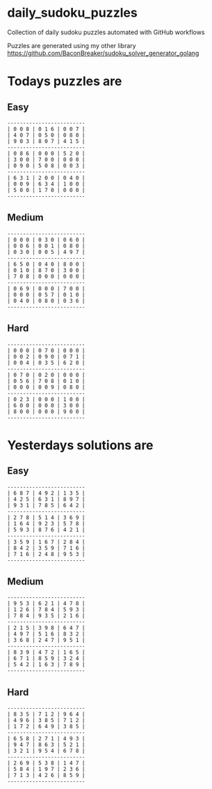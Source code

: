 
# daily_sudoku_puzzles 

Collection of daily sudoku puzzles automated with GitHub workflows 

Puzzles are generated using my other library https://github.com/BaconBreaker/sudoku_solver_generator_golang 
 

# Todays puzzles are 

## Easy 

```
-------------------------
| 0 0 8 | 0 1 6 | 0 0 7 | 
| 4 0 7 | 0 5 0 | 0 8 0 | 
| 9 0 3 | 8 0 7 | 4 1 5 | 
-------------------------
| 0 8 6 | 0 0 0 | 5 2 0 | 
| 3 0 0 | 7 0 0 | 0 0 0 | 
| 0 9 0 | 5 0 8 | 0 0 3 | 
-------------------------
| 6 3 1 | 2 0 0 | 0 4 0 | 
| 0 0 9 | 6 3 4 | 1 0 0 | 
| 5 0 0 | 1 7 0 | 0 0 0 | 
-------------------------
```
## Medium 

```
-------------------------
| 0 0 0 | 0 3 0 | 0 6 0 | 
| 0 0 6 | 0 0 1 | 0 8 0 | 
| 0 3 0 | 0 0 5 | 4 9 7 | 
-------------------------
| 6 5 0 | 0 4 0 | 8 0 0 | 
| 0 1 0 | 8 7 0 | 3 0 0 | 
| 7 0 8 | 0 0 0 | 0 0 0 | 
-------------------------
| 0 6 9 | 0 0 0 | 7 0 0 | 
| 0 0 0 | 0 5 7 | 0 1 0 | 
| 0 4 0 | 0 8 0 | 0 3 6 | 
-------------------------
```
## Hard 

```
-------------------------
| 0 0 0 | 0 7 0 | 0 0 0 | 
| 0 0 2 | 0 9 0 | 0 7 1 | 
| 0 0 4 | 0 3 5 | 6 2 0 | 
-------------------------
| 0 7 0 | 0 2 0 | 0 0 0 | 
| 0 5 6 | 7 0 8 | 0 1 0 | 
| 0 0 0 | 0 0 9 | 0 8 0 | 
-------------------------
| 0 2 3 | 0 0 0 | 1 0 0 | 
| 6 0 0 | 0 0 0 | 3 0 0 | 
| 8 0 0 | 0 0 0 | 9 0 0 | 
-------------------------
```
# Yesterdays solutions are 

## Easy 

```
-------------------------
| 6 8 7 | 4 9 2 | 1 3 5 | 
| 4 2 5 | 6 3 1 | 8 9 7 | 
| 9 3 1 | 7 8 5 | 6 4 2 | 
-------------------------
| 2 7 8 | 5 1 4 | 3 6 9 | 
| 1 6 4 | 9 2 3 | 5 7 8 | 
| 5 9 3 | 8 7 6 | 4 2 1 | 
-------------------------
| 3 5 9 | 1 6 7 | 2 8 4 | 
| 8 4 2 | 3 5 9 | 7 1 6 | 
| 7 1 6 | 2 4 8 | 9 5 3 | 
-------------------------
```
## Medium 

```
-------------------------
| 9 5 3 | 6 2 1 | 4 7 8 | 
| 1 2 6 | 7 8 4 | 5 9 3 | 
| 7 8 4 | 9 3 5 | 2 1 6 | 
-------------------------
| 2 1 5 | 3 9 8 | 6 4 7 | 
| 4 9 7 | 5 1 6 | 8 3 2 | 
| 3 6 8 | 2 4 7 | 9 5 1 | 
-------------------------
| 8 3 9 | 4 7 2 | 1 6 5 | 
| 6 7 1 | 8 5 9 | 3 2 4 | 
| 5 4 2 | 1 6 3 | 7 8 9 | 
-------------------------
```
## Hard 

```
-------------------------
| 8 3 5 | 7 1 2 | 9 6 4 | 
| 4 9 6 | 3 8 5 | 7 1 2 | 
| 1 7 2 | 6 4 9 | 3 8 5 | 
-------------------------
| 6 5 8 | 2 7 1 | 4 9 3 | 
| 9 4 7 | 8 6 3 | 5 2 1 | 
| 3 2 1 | 9 5 4 | 6 7 8 | 
-------------------------
| 2 6 9 | 5 3 8 | 1 4 7 | 
| 5 8 4 | 1 9 7 | 2 3 6 | 
| 7 1 3 | 4 2 6 | 8 5 9 | 
-------------------------
```
